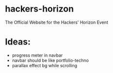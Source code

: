 # hackers-horizon

The Official Website for the Hackers' Horizon Event

# Ideas:

-   progress meter in navbar
-   navbar should be like portfolio-techno
-   parallax effect bg while scrolling

